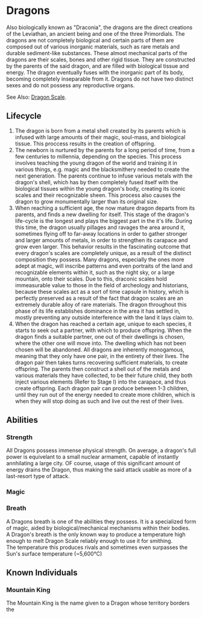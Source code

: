 # Dragons

Also biologically known as "Draconia", the dragons are the direct creations of the Leviathan, an ancient being and one of the three Primordials.
The dragons are not completely biological and certain parts of them are composed out of various inorganic materials, such as rare metals and durable sediment-like substances.
These almost mechanical parts of the dragons are their scales, bones and other rigid tissue. They are constructed by the parents of the said dragon, and are filled with biological tissue and energy.
The dragon eventually fuses with the inorganic part of its body, becoming completely inseparable from it.
Dragons do not have two distinct sexes and do not possess any reproductive organs.

See Also: [Dragon Scale](../mechanics/materials.html#dragon-scale).

## Lifecycle

1. The dragon is born from a metal shell created by its parents which is infused with large amounts of their magic, soul-mass, and biological tissue. This proccess results in the creation of offspring.  
2. The newborn is nurtured by the parents for a long period of time, from a few centuries to millennia, depending on the species. This process involves teaching the young dragon of the world and training it in various things, e.g. magic and the blacksmithery needed to create the next generation. The parents continue to infuse various metals with the dragon's shell, which has by then completely fused itself with the biological tissues within the young dragon's body, creating its iconic scales and their recognizable sheen. This process also causes the dragon to grow monumentally larger than its original size.  
3. When reaching a sufficient age, the now mature dragon departs from its parents, and finds a new dwelling for itself. This stage of the dragon's life-cycle is the longest and plays the biggest part in the it's life. During this time, the dragon usually pillages and ravages the area around it, sometimes flying off to far-away locations in order to gather stronger and larger amounts of metals, in order to strengthen its carapace and grow even larger. This behavior results in the fascinating outcome that every dragon's scales are completely unique, as a result of the distinct composition they possess. Many dragons, especially the ones more adept at magic, will inscribe patterns and even portraits of the land and recognizable elements within it, such as the night sky, or a large mountain, onto their scales. Due to this, draconic scales hold immeasurable value to those in the field of archeology and historians, because these scales act as a sort of time capsule in history, which is perfectly preserved as a result of the fact that dragon scales are an extremely durable alloy of rare materials. The dragon throughout this phase of its life establishes dominance in the area it has settled in, mostly preventing any outside interference with the land it lays claim to.  
4. When the dragon has reached a certain age, unique to each species, it starts to seek out a partner, with which to produce offspring. When the dragon finds a suitable partner, one out of their dwellings is chosen, where the other one will move into. The dwelling which has not been chosen will be abandoned. All dragons are inherently monogamous, meaning that they only have one pair, in the entirety of their lives. The dragon pair then takes turns recovering sufficient materials, to create offspring. The parents then construct a shell out of the metals and various materials they have collected, to be their future child, they both inject various elements (Refer to Stage I) into the carapace, and thus create offspring. Each dragon pair can produce between 1-3 children, until they run out of the energy needed to create more children, which is when they will stop doing as such and live out the rest of their lives.

## Abilities

### Strength

All Dragons possess immense physical strength. On average, a dragon's full power is equivelant to a small nuclear armament, capable of instantly annhilating a large city. OF course, usage of this significant amount of energy drains the Dragon, thus making the said attack usable as more of a last-resort type of attack.

### Magic

### Breath

A Dragons breath is one of the abilities they possess. It is a specialized form of magic, aided by biological/mechanical mechanisms within their bodies.  
A Dragon's breath is the only known way to produce a temperature high enough to melt Dragon Scale reliably enough to use it for smithing.  
The temperature this produces rivals and sometimes even surpasses the Sun's surface temperature (~5,600°C)

## Known Individuals

### Mountain King

The Mountain King is the name given to a Dragon whose territory borders the 